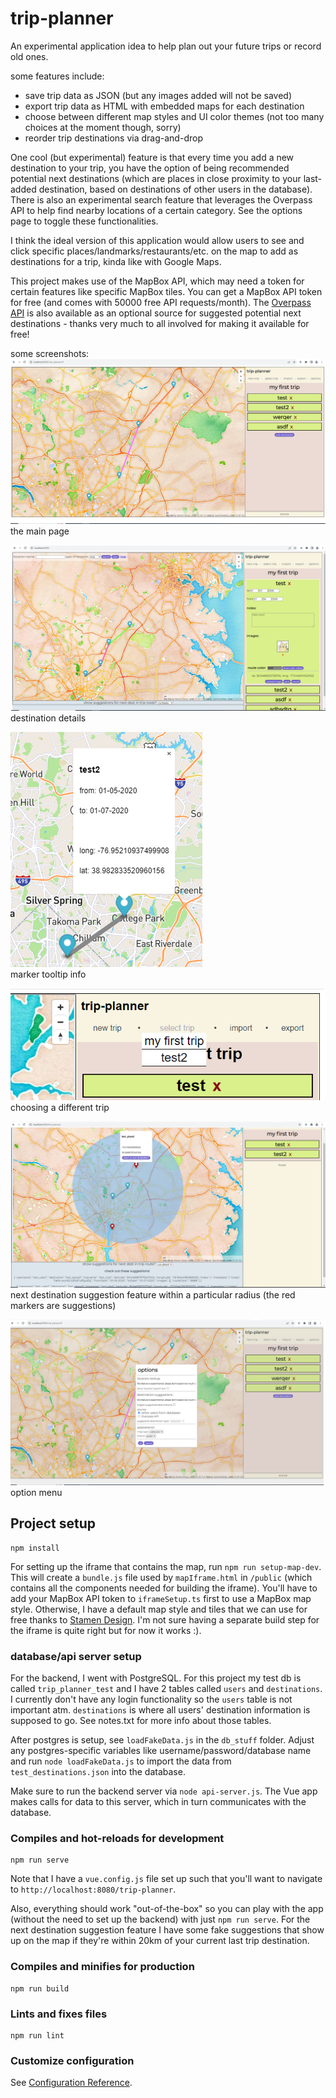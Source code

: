 # trip-planner    
    
An experimental application idea to help plan out your future trips or record old ones.    
    
some features include:    
- save trip data as JSON (but any images added will not be saved)
- export trip data as HTML with embedded maps for each destination
- choose between different map styles and UI color themes (not too many choices at the moment though, sorry)
- reorder trip destinations via drag-and-drop
    
One cool (but experimental) feature is that every time you add a new destination to your trip, you have the option of being recommended potential next destinations (which are places in close proximity to your last-added destination, based on destinations of other users in the database). There is also an experimental search feature that leverages the Overpass API to help find nearby locations of a certain category. See the options page to toggle these functionalities.    
    
I think the ideal version of this application would allow users to see and click specific places/landmarks/restaurants/etc. on the map to add as destinations for a trip, kinda like with Google Maps.   
    
This project makes use of the MapBox API, which may need a token for certain features like specific MapBox tiles. You can get a MapBox API token for free (and comes with 50000 free API requests/month). The [Overpass API](https://wiki.openstreetmap.org/wiki/Overpass_API) is also available as an optional source for suggested potential next destinations - thanks very much to all involved for making it available for free!    
    
some screenshots:    
![the main page](screenshots/screenshot.png)    
the main page    
    
![destination details](screenshots/screenshot2.png)    
destination details   
    
![marker tooltip](screenshots/screenshot4.png)    
marker tooltip info    
    
![trip dropdown menu](screenshots/screenshot3.png)    
choosing a different trip    
    
![next destination suggestions](screenshots/next-dest-suggestion.png)    
next destination suggestion feature within a particular radius (the red markers are suggestions)    
    
![option menu](screenshots/options-menu.png)    
option menu    
    
## Project setup
```
npm install
```
    
For setting up the iframe that contains the map, run `npm run setup-map-dev`. This will create a `bundle.js` file used by `mapIframe.html` in `/public` (which contains all the components needed for building the iframe). You'll have to add your MapBox API token to `iframeSetup.ts` first to use a MapBox map style. Otherwise, I have a default map style and tiles that we can use for free thanks to [Stamen Design](http://maps.stamen.com/#terrain/12/37.7706/-122.3782). I'm not sure having a separate build step for the iframe is quite right but for now it works :).    
    
### database/api server setup    
For the backend, I went with PostgreSQL. For this project my test db is called `trip_planner_test` and I have 2 tables called `users` and `destinations`. I currently don't have any login functionality so the `users` table is not important atm. `destinations` is where all users' destination information is supposed to go. See notes.txt for more info about those tables. 

After postgres is setup, see `loadFakeData.js` in the `db_stuff` folder. Adjust any postgres-specific variables like username/password/database name and run `node loadFakeData.js` to import the data from `test_destinations.json` into the database.    

Make sure to run the backend server via `node api-server.js`. The Vue app makes calls for data to this server, which in turn communicates with the database.     
    
### Compiles and hot-reloads for development
```
npm run serve
```    
    
Note that I have a `vue.config.js` file set up such that you'll want to navigate to `http://localhost:8080/trip-planner`.    
    
Also, everything should work "out-of-the-box" so you can play with the app (without the need to set up the backend) with just `npm run serve`. For the next destination suggestion feature I have some fake suggestions that show up on the map if they're within 20km of your current last trip destination.    
    
### Compiles and minifies for production
```
npm run build
```

### Lints and fixes files
```
npm run lint
```

### Customize configuration
See [Configuration Reference](https://cli.vuejs.org/config/).
